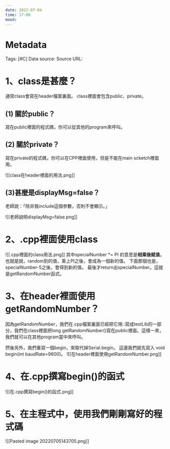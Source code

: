 ```yaml
---
date: 2022-07-04
time: 17:00
mood:
---
```

# Metadata
Tags: [#C]
Data source: 
Source URL: []()



# 1、class是甚麼？
通常class會寫在header檔案裏面。
class裡面會包含public、private。

## (1) 關於public？
寫在public裡面的程式碼，你可以從其他的program來呼叫。

## (2) 關於private？
寫在private的程式碼，你可以在CPP裡面使用，但是不能在main scketch裡面用。

![[class在header裡面的用法.png]]

## (3)甚麼是displayMsg=false？
老師說：「除非我include這個參數，否則不會顯示。」

![[老師說明displayMsg=false.png]]

# 2、.cpp裡面使用class
![[.cpp裡面的class用法.png]]
其中specialNumber \*= PI 的意思是**相乘後賦值**。也就是說，random到的值，乘上PI之後，會成為一個新的值。
下面那個也是，specialNumber-5之後，會得到新的值。
最後才return出specialNumber。這就是getRandomNumber函式。

# 3、在header裡面使用getRandomNumber？
因為getRandomNumber，我們在.cpp檔案裏面已經把它用::寫成testLib的一部分，我們在class裡面把long getRandomNumber()寫在public裡面。這樣一來，我們就可以在其他program當中來呼叫。

然後另外，我們重寫一個begin，來取代掉Serial.begin。
這邊我們就先寫入 void begin(int baudRate=9600)。
![[在header裡面使用getRandomNumber.png]]

# 4、在.cpp撰寫begin()的函式
![[在.cpp撰寫begin()的函式.png]]

# 5、在主程式中，使用我們剛剛寫好的程式碼
![[Pasted image 20220705143705.png]]
